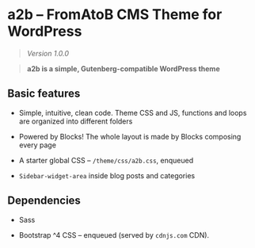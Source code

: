 # a2b – FromAtoB CMS Theme for WordPress

> *Version 1.0.0*

> **a2b is a simple, Gutenberg-compatible WordPress theme**

## Basic features

* Simple, intuitive, clean code. Theme CSS and JS, functions and loops are organized into different folders

* Powered by Blocks! The whole layout is made by Blocks composing every page

* A starter global CSS – `/theme/css/a2b.css`, enqueued

* `Sidebar-widget-area` inside blog posts and categories

## Dependencies

* Sass

* Bootstrap ^4 CSS – enqueued (served by `cdnjs.com` CDN).

